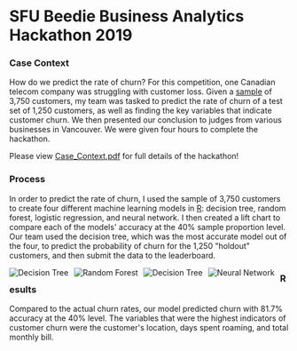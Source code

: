 # SFU Beedie Business Analytics Hackathon 2019 <br /> 
### Case Context
How do we predict the rate of churn? For this competition, one Canadian telecom company was struggling with customer loss. Given a [sample](https://github.com/jeanetteandrews/hackathon2019/tree/master/Datasets) of 3,750 customers, my team was tasked to predict the rate of churn of a test set of 1,250 customers, as well as finding the key variables that indicate customer churn. We then presented our conclusion to judges from various businesses in Vancouver. We were given four hours to complete the hackathon. <br />

Please view [Case_Context.pdf](https://github.com/jeanetteandrews/hackathon2019/blob/master/Case_Context.pdf) for full details of the hackathon!

### Process
In order to predict the rate of churn, I used the sample of 3,750 customers to create four different machine learning models in [R](https://github.com/jeanetteandrews/hackathon2019/blob/master/R_Hackathon2019.Rmd): decision tree, random forest, logistic regression, and neural network. I then created a lift chart to compare each of the models' accuracy at the 40% sample proportion level. Our team used the decision tree, which was the most accurate model out of the four, to predict the probability of churn for the 1,250 "holdout" customers, and then submit the data to the leaderboard. 

<img src="https://raw.githubusercontent.com/jeanetteandrews/hackathon2019/master/Graphs/decisionTree.png"
     alt="Decision Tree"
     style="float: left; margin-right: 10px;" />
     
<img src="https://raw.githubusercontent.com/jeanetteandrews/hackathon2019/master/Graphs/randomForest.png"
     alt="Random Forest"
     style="float: left; margin-right: 10px;" />

<img src="https://raw.githubusercontent.com/jeanetteandrews/hackathon2019/master/Graphs/decisionTree.png"
     alt="Decision Tree"
     style="float: left; margin-right: 10px;" />

<img src="https://raw.githubusercontent.com/jeanetteandrews/hackathon2019/master/Graphs/nueralNetwork.png"
     alt="Neural Network"
     style="float: left; margin-right: 10px;" />

### Results
Compared to the actual churn rates, our model predicted churn with 81.7% accuracy at the 40% level. The variables that were the highest indicators of customer churn were the customer's location, days spent roaming, and total monthly bill.

